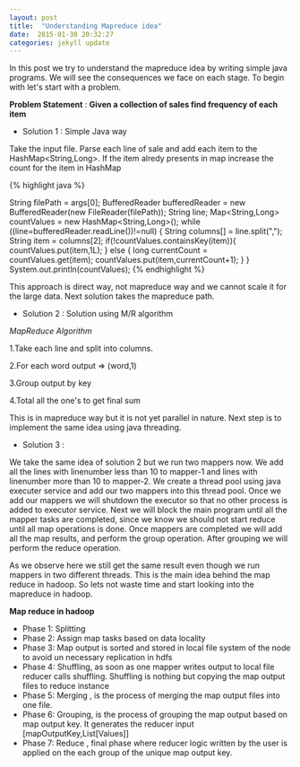 ```yaml
---
layout: post
title:  "Understanding Mapreduce idea"
date:  2015-01-30 20:32:27
categories: jekyll update
---
```


In this post we try to understand the mapreduce idea by writing simple java programs. We will see the consequences we face on each stage. To begin with let's start with a problem.

**Problem Statement** : **Given a collection of sales find frequency of each item**

* Solution 1 : Simple Java way

Take the input file.
Parse each line of sale and add each item to the HashMap<String,Long>. 
If the item alredy presents in map increase the count for the item in HashMap

{% highlight java %}

String filePath = args[0];
BufferedReader bufferedReader = new BufferedReader(new FileReader(filePath));
String line;
Map<String,Long> countValues = new HashMap<String,Long>();
    while ((line=bufferedReader.readLine())!=null) {
        String columns[] = line.split(",");
        String item = columns[2];
        if(!countValues.containsKey(item)){
              countValues.put(item,1L);
        } else {
           long currentCount = countValues.get(item);
           countValues.put(item,currentCount+1);
         }
      }
System.out.println(countValues);
{% endhighlight %}


This approach is direct way, not mapreduce way and we cannot scale it for the large data. Next solution takes the mapreduce path.

* Solution 2 : Solution using M/R algorithm

*MapReduce Algorithm*

1.Take each line and split into columns.

2.For each word output => (word,1)

3.Group output by key

4.Total all the one's to get final sum



This is in mapreduce way but it is not yet parallel in nature. Next step is to implement the same idea using java threading.

* Solution 3 : 

We take the same idea of solution 2 but we run two mappers now. We add all the lines with linenumber less than 10 to mapper-1 and lines with linenumber more than 10 to mapper-2. 
We create a thread pool using java executer service and add our two mappers into this thread pool. Once we add our mappers we will shutdown the executor so that no other process is added to executor service. 
Next we will block the main program until all the mapper tasks are completed, since we know we should not start reduce until all map operations is done.
Once mappers are completed we will add all the map results, and perform the group operation.
After grouping we will perform the reduce operation.

As we observe here we still get the same result even though we run mappers in two different threads. This is the main idea behind the map reduce in hadoop.
So lets not waste time and start looking into the mapreduce in hadoop.

**Map reduce in hadoop**

* Phase 1: Splitting
* Phase 2: Assign map tasks based on data locality
* Phase 3: Map output is sorted and stored in local file system of the node to avoid un necessary replication in hdfs
* Phase 4: Shuffling, as soon as one mapper writes output to local file reducer calls shuffling. Shuffling is nothing but copying the map output files to reduce instance
* Phase 5: Merging , is the process of merging the map output files into one file.
* Phase 6: Grouping, is the process of grouping the map output based on map output key. It generates the reducer input [mapOutputKey,List[Values]]
* Phase 7: Reduce , final phase where reducer logic written by the user is applied on the each group of the unique map output key.


